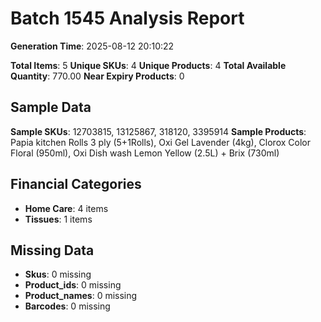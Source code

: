 # Batch 1545 Analysis Report

**Generation Time**: 2025-08-12 20:10:22

**Total Items**: 5
**Unique SKUs**: 4
**Unique Products**: 4
**Total Available Quantity**: 770.00
**Near Expiry Products**: 0

## Sample Data
**Sample SKUs**: 12703815, 13125867, 318120, 3395914
**Sample Products**: Papia kitchen Rolls 3 ply (5+1Rolls), Oxi Gel Lavender (4kg), Clorox Color Floral (950ml), Oxi Dish wash Lemon Yellow (2.5L) + Brix (730ml)

## Financial Categories
- **Home Care**: 4 items
- **Tissues**: 1 items

## Missing Data
- **Skus**: 0 missing
- **Product_ids**: 0 missing
- **Product_names**: 0 missing
- **Barcodes**: 0 missing
